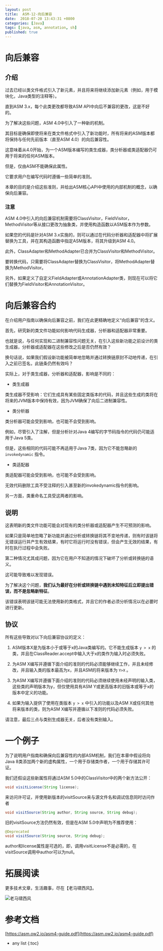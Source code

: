 ```yaml
---
layout: post
title:  ASM-12-向后兼容
date:  2018-07-20 13:43:31 +0800
categories: [Java]
tags: [java, asm, annotation, sh]
published: true
---
```


# 向后兼容

## 介绍

过去已经以类文件格式引入了新元素，并且将来将继续添加新元素（例如，用于模块化，Java类型的注释等）。

直到ASM 3.x，每个此类更改都导致ASM API中向后不兼容的更改，这是不好的。

为了解决这些问题，ASM 4.0中引入了一种新的机制。

其目标是确保即使将来在类文件格式中引入了新功能时，所有将来的ASM版本都将保持与任何先前版本（直至ASM 4.0）的向后兼容性。

这意味着从4.0开始，为一个ASM版本编写的类生成器，类分析器或类适配器仍可用于将来的任何ASM版本。

但是，仅由ASM不能确保此属性。

它要求用户在编写代码时遵循一些简单的准则。

本章的目的是介绍这些准则，并给出ASM核心API中使用的内部机制的概念，以确保向后兼容。

### 注意

ASM 4.0中引入的向后兼容机制需要将ClassVisitor，FieldVisitor，MethodVisitor等从接口更改为抽象类，并使用构造函数以ASM版本作为参数。

如果您的代码是针对ASM 3.x实施的，则可以通过在代码分析器和适配器中将扩展替换为工具，并在其构造函数中指定ASM版本，将其升级到ASM 4.0。

此外，ClassAdapter和MethodAdapter已合并为ClassVisitor和MethodVisitor。

要转换代码，只需要将ClassAdapter替换为ClassVisitor，将MethodAdapter替换为MethodVisitor。 

另外，如果定义了自定义FieldAdapter或AnnotationAdapter类，则现在可以将它们替换为FieldVisitor和AnnotationVisitor。


# 向后兼容合约

在介绍用户指南以确保向后兼容之前，我们在此更精确地定义“向后兼容”的含义。

首先，研究新的类文件功能如何影响代码生成器，分析器和适配器非常重要。

也就是说，与任何实现和二进制兼容性问题无关，在引入这些新功能之前设计的类生成器，分析器或适配器在这些修改之后是否仍然有效？

换句话说，如果我们假设新功能被简单地忽略并通过转换链原封不动地传递，在引入之前已签名，此链条仍然有效吗？

实际上，对于类生成器，分析器和适配器，影响是不同的：

- 类生成器

类生成器不受影响：它们生成具有某些固定类版本的代码，并且这些生成的类将在将来的JVM版本中保持有效，因为JVM确保了向后二进制兼容性。

- 类分析器

类分析器可能会受到影响，也可能不会受到影响。 

例如，尽管引入了注解，但是分析针对Java 4编写的字节码指令的代码仍可能适用于Java 5类。

但是，这些相同的代码可能不再适用于Java 7类，因为它不能忽略新的 `invokedynamic` 指令。

- 类适配器

类适配器可能会受到影响，也可能不会受到影响。 

无效代码删除工具不受注释的引入甚至新的invokedynamic指令的影响。

另一方面，类重命名工具受这两者的影响。

## 说明

这表明新的类文件功能可能会对现有的类分析器或适配器产生不可预测的影响。

如果只是简单地忽略了新功能并通过分析或转换链将其不变地传递，则有时该链将无错误运行并产生有效结果，有时它将运行时没有错误，但会产生无效的结果，有时在执行过程中会失败。

第二种情况尤其成问题，因为它在用户不知道的情况下破坏了分析或转换链的语义。

这可能导致难以发现错误。

为了解决这个问题，**我们认为最好在分析或转换链中遇到未知特征后立即提出错误，而不是忽略新特征**。

该错误表明该链可能无法使用新的类格式，并且它的作者必须分析情况以在必要时进行更新。

## 协议

所有这些导致对以下向后兼容协议的定义：

1. ASM版本X是为版本小于或等于x的Java类编写的。它不能生成版本 `y > x` 的类，并且在ClassReader.accept中输入大于x的类作为输入时必须失败。

2. 为ASM X编写并遵循下面介绍的准则的代码必须能够继续工作，并且未经修改，并且输入类的版本最高为x，并且ASM的将来版本为 `Y>X` 。

3. 为ASM X编写并遵循下面介绍的准则的代码必须继续使用未经声明的输入类，这些类的声明版本为y，但仅使用具有ASM Y或更高版本的旧版本或等于x的版本中定义的功能。

4. 如果为输入提供了使用在类版本 `y > x` 中引入的功能以及ASM X或任何其他将来版本的类，则为ASM X编写并遵循以下准则的代码必须失败。

请注意，最后三点与类别生成器无关，后者没有类别输入。


# 一个例子

为了说明用户指南和确保向后兼容性的内部ASM机制，我们在本章中假设将向Java 8类添加两个新的虚构属性，一个用于存储类作者，一个用于存储其许可证。 

我们还假设这些新属性将通过ASM 5.0中的ClassVisitor中的两个新方法公开：

```java
void visitLicense(String license);
```

来访问许可证，并使用新版本的visitSource来与源文件名和调试信息同时访问作者

```java
void visitSource(String author, String source, String debug);
```

旧的visitSource方法仍然有效，但是在ASM 5.0中声明为不推荐使用：

```java
@Deprecated 
void visitSource(String source, String debug);
```

author和license属性是可选的，即，调用visitLicense不是必需的，在visitSource调用中author可以为null。

# 拓展阅读

更多技术文章，生活趣事，尽在【老马啸西风】。

![老马啸西风](https://user-images.githubusercontent.com/18375710/71305502-3d9d0a00-2410-11ea-8cb1-da60a584785b.jpg)
# 参考文档

[https://asm.ow2.io/asm4-guide.pdf](https://asm.ow2.io/asm4-guide.pdf)

* any list
{:toc}